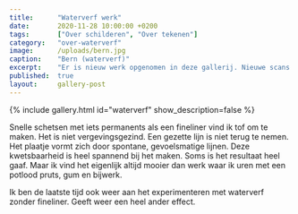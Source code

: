 ```yaml
---
title:      "Waterverf werk"
date:       2020-11-28 10:00:00 +0200
tags:       ["Over schilderen", "Over tekenen"]
category:   "over-waterverf"
image:      /uploads/bern.jpg
caption:    "Bern (waterverf)"
excerpt:    "Er is nieuw werk opgenomen in deze gallerij. Nieuwe scans van nieuw werk, maar ook van schilderingen die ik lang geleden heb gemaakt. Het plaatje van Bern was mijn eerste waterverfwerk ooit!"
published:  true
layout:     gallery-post
---
```


{% include gallery.html id="waterverf" show_description=false %}

Snelle schetsen met iets permanents als een fineliner vind ik tof om te maken. Het is niet vergevingsgezind. Een gezette lijn is niet terug te nemen. Het plaatje vormt zich door spontane, gevoelsmatige lijnen. Deze kwetsbaarheid is heel spannend bij het maken. Soms is het resultaat heel gaaf. Maar ik vind het eigenlijk altijd mooier dan werk waar ik uren met een potlood pruts, gum en bijwerk.

Ik ben de laatste tijd ook weer aan het experimenteren met waterverf zonder fineliner. Geeft weer een heel ander effect. 
